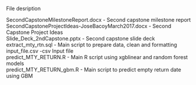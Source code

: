 
File desription

SecondCapstoneMilestoneReport.docx - Second capstone milestone report   <br>
SecondCapstoneProjectIdeas-JoseBacoyMarch2017.docx	- Second Capstone Project Ideas <br>
Slide_Deck_2ndCapstone.pptx - Second capstone slide deck <br>
extract_mty_rtn.sql	- Main script to prepare data, clean and formatting	 <br>
input_file.csv	-csv Input file 	 <br>
predict_MTY_RETURN.R - Main R script using xgblinear and random forest models	 	 <br>
predict_MTY_RETURN_gbm.R - Main script to predict empty return date using GBM	 <br>
